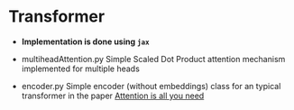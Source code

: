 # Transformer 

- **Implementation is done using `jax`**

- multiheadAttention.py Simple Scaled Dot Product attention mechanism implemented for multiple heads

- encoder.py Simple encoder (without embeddings) class for an typical transformer in the paper [Attention is all you need](https://arxiv.org/pdf/1706.03762)
